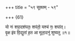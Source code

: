 +++
title = "५९ सूक्तम् - ५९"

+++
{61}

यो नः॑ शपा॒दश॑पतः॒ शप॑तो॒ यश्च॑ नः॒ शपा॑त्।  
वृ॒क्ष इ॑व वि॒द्युता॑ ह॒त आ मूला॒दनु॑ शुष्यतु ॥१॥
